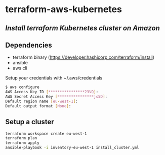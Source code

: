 # terraform-aws-kubernetes

## _Install terraform Kubernetes cluster on Amazon_

## Dependencies
- terraform binary (https://developer.hashicorp.com/terraform/install)
- ansible 
- aws cli

Setup your credentials with ~/.aws/credentials

```sh
$ aws configure
AWS Access Key ID [****************23VQ]: 
AWS Secret Access Key [****************js5D]: 
Default region name [eu-west-1]: 
Default output format [None]: 
```
## Setup a cluster

```sh
terraform workspace create eu-west-1
terraform plan
terraform apply
ansible-playbook -i inventory-eu-west-1 install_cluster.yml
```
